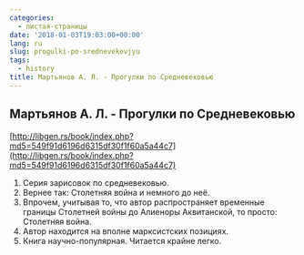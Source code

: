 ```yaml
---
categories:
  - листая-страницы
date: '2018-01-03T19:03:00+00:00'
lang: ru
slug: progulki-po-srednevekovjyu
tags:
  - history
title: Мартьянов А. Л. - Прогулки по Средневековью
---
```



## Мартьянов А. Л. - Прогулки по Средневековью

[http://libgen.rs/book/index.php?md5=549f91d6196d6315df30f1f60a5a44c7](http://libgen.rs/book/index.php?md5=549f91d6196d6315df30f1f60a5a44c7)  

<!--more-->

1. Серия зарисовок по средневековью.
2. Вернее так: Столетняя война и немного до неё.
3. Впрочем, учитывая то, что автор распространяет временные границы Столетней войны до Алиеноры Аквитанской, то просто: Столетняя война.
4. Автор находится на вполне марксистских позициях.
5. Книга научно-популярная. Читается крайне легко.

